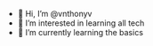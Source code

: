 - 👋 Hi, I’m @vnthonyv
- 👀 I’m interested in learning all tech
- 🌱 I’m currently learning the basics
<!---
vnthonyv/vnthonyv is a ✨ special ✨ repository because its `README.md` (this file) appears on your GitHub profile.
You can click the Preview link to take a look at your changes.
--->

